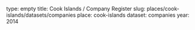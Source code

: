 type: empty
title: Cook Islands / Company Register
slug: places/cook-islands/datasets/companies
place: cook-islands
dataset: companies
year: 2014
